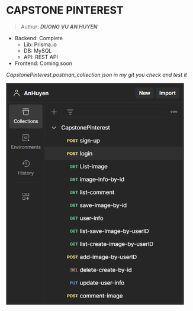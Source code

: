 # CAPSTONE PINTEREST

> Authur: ***DUONG VU AN HUYEN***

- Backend: Complete
    * Lib: Prisma.io
    * DB: MySQL
    * API: REST API
- Frontend: Coming soon

*CapstonePinterest.postman_collection.json in my git you check and test it*

![Capstones Pinterest](public/imgs/capstone-pinterest.png)



